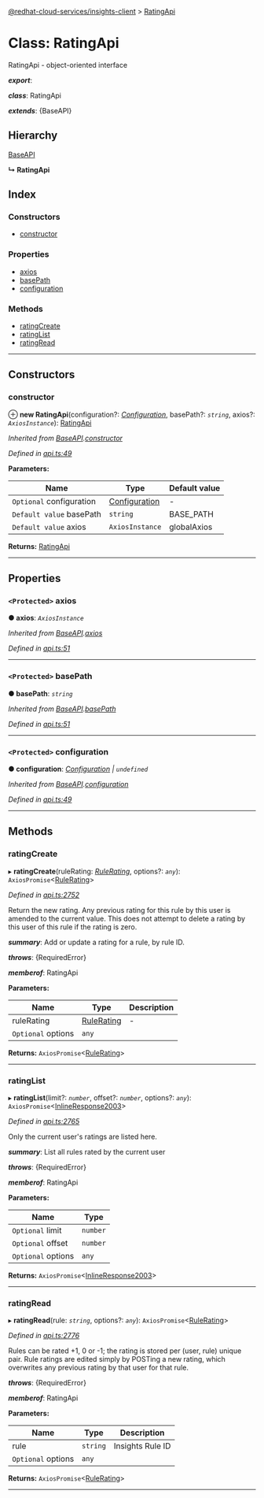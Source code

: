 [@redhat-cloud-services/insights-client](../README.md) > [RatingApi](../classes/ratingapi.md)

# Class: RatingApi

RatingApi - object-oriented interface

*__export__*: 

*__class__*: RatingApi

*__extends__*: {BaseAPI}

## Hierarchy

 [BaseAPI](baseapi.md)

**↳ RatingApi**

## Index

### Constructors

* [constructor](ratingapi.md#constructor)

### Properties

* [axios](ratingapi.md#axios)
* [basePath](ratingapi.md#basepath)
* [configuration](ratingapi.md#configuration)

### Methods

* [ratingCreate](ratingapi.md#ratingcreate)
* [ratingList](ratingapi.md#ratinglist)
* [ratingRead](ratingapi.md#ratingread)

---

## Constructors

<a id="constructor"></a>

###  constructor

⊕ **new RatingApi**(configuration?: *[Configuration](configuration.md)*, basePath?: *`string`*, axios?: *`AxiosInstance`*): [RatingApi](ratingapi.md)

*Inherited from [BaseAPI](baseapi.md).[constructor](baseapi.md#constructor)*

*Defined in [api.ts:49](https://github.com/RedHatInsights/javascript-clients/blob/master/packages/insights/api.ts#L49)*

**Parameters:**

| Name | Type | Default value |
| ------ | ------ | ------ |
| `Optional` configuration | [Configuration](configuration.md) | - |
| `Default value` basePath | `string` |  BASE_PATH |
| `Default value` axios | `AxiosInstance` |  globalAxios |

**Returns:** [RatingApi](ratingapi.md)

___

## Properties

<a id="axios"></a>

### `<Protected>` axios

**● axios**: *`AxiosInstance`*

*Inherited from [BaseAPI](baseapi.md).[axios](baseapi.md#axios)*

*Defined in [api.ts:51](https://github.com/RedHatInsights/javascript-clients/blob/master/packages/insights/api.ts#L51)*

___
<a id="basepath"></a>

### `<Protected>` basePath

**● basePath**: *`string`*

*Inherited from [BaseAPI](baseapi.md).[basePath](baseapi.md#basepath)*

*Defined in [api.ts:51](https://github.com/RedHatInsights/javascript-clients/blob/master/packages/insights/api.ts#L51)*

___
<a id="configuration"></a>

### `<Protected>` configuration

**● configuration**: *[Configuration](configuration.md) \| `undefined`*

*Inherited from [BaseAPI](baseapi.md).[configuration](baseapi.md#configuration)*

*Defined in [api.ts:49](https://github.com/RedHatInsights/javascript-clients/blob/master/packages/insights/api.ts#L49)*

___

## Methods

<a id="ratingcreate"></a>

###  ratingCreate

▸ **ratingCreate**(ruleRating: *[RuleRating](../modules/rulerating.md)*, options?: *`any`*): `AxiosPromise`<[RuleRating](../modules/rulerating.md)>

*Defined in [api.ts:2752](https://github.com/RedHatInsights/javascript-clients/blob/master/packages/insights/api.ts#L2752)*

Return the new rating. Any previous rating for this rule by this user is amended to the current value. This does not attempt to delete a rating by this user of this rule if the rating is zero.

*__summary__*: Add or update a rating for a rule, by rule ID.

*__throws__*: {RequiredError}

*__memberof__*: RatingApi

**Parameters:**

| Name | Type | Description |
| ------ | ------ | ------ |
| ruleRating | [RuleRating](../modules/rulerating.md) |  \- |
| `Optional` options | `any` |

**Returns:** `AxiosPromise`<[RuleRating](../modules/rulerating.md)>

___
<a id="ratinglist"></a>

###  ratingList

▸ **ratingList**(limit?: *`number`*, offset?: *`number`*, options?: *`any`*): `AxiosPromise`<[InlineResponse2003](../interfaces/inlineresponse2003.md)>

*Defined in [api.ts:2765](https://github.com/RedHatInsights/javascript-clients/blob/master/packages/insights/api.ts#L2765)*

Only the current user's ratings are listed here.

*__summary__*: List all rules rated by the current user

*__throws__*: {RequiredError}

*__memberof__*: RatingApi

**Parameters:**

| Name | Type |
| ------ | ------ |
| `Optional` limit | `number` |
| `Optional` offset | `number` |
| `Optional` options | `any` |

**Returns:** `AxiosPromise`<[InlineResponse2003](../interfaces/inlineresponse2003.md)>

___
<a id="ratingread"></a>

###  ratingRead

▸ **ratingRead**(rule: *`string`*, options?: *`any`*): `AxiosPromise`<[RuleRating](../modules/rulerating.md)>

*Defined in [api.ts:2776](https://github.com/RedHatInsights/javascript-clients/blob/master/packages/insights/api.ts#L2776)*

Rules can be rated +1, 0 or -1; the rating is stored per (user, rule) unique pair. Rule ratings are edited simply by POSTing a new rating, which overwrites any previous rating by that user for that rule.

*__throws__*: {RequiredError}

*__memberof__*: RatingApi

**Parameters:**

| Name | Type | Description |
| ------ | ------ | ------ |
| rule | `string` |  Insights Rule ID |
| `Optional` options | `any` |

**Returns:** `AxiosPromise`<[RuleRating](../modules/rulerating.md)>

___

